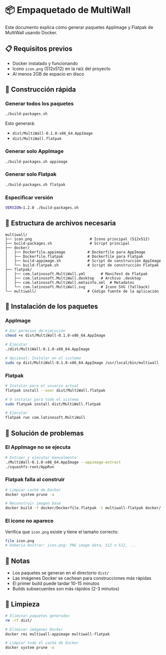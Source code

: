 # 📦 Empaquetado de MultiWall

Este documento explica cómo generar paquetes AppImage y Flatpak de MultiWall usando Docker.

## 📋 Requisitos previos

- Docker instalado y funcionando
- Icono `icon.png` (512x512) en la raíz del proyecto
- Al menos 2GB de espacio en disco

## 🚀 Construcción rápida

### Generar todos los paquetes

```bash
./build-packages.sh
```

Esto generará:
- `dist/MultiWall-0.1.0-x86_64.AppImage`
- `dist/MultiWall.flatpak`

### Generar solo AppImage

```bash
./build-packages.sh appimage
```

### Generar solo Flatpak

```bash
./build-packages.sh flatpak
```

### Especificar versión

```bash
VERSION=1.2.0 ./build-packages.sh
```

## 📁 Estructura de archivos necesaria

```
multiwall/
├── icon.png                          # Icono principal (512x512)
├── build-packages.sh                 # Script principal
├── docker/
│   ├── Dockerfile.appimage          # Dockerfile para AppImage
│   ├── Dockerfile.flatpak           # Dockerfile para Flatpak
│   ├── build-appimage.sh            # Script de construcción AppImage
│   └── build-flatpak.sh             # Script de construcción Flatpak
├── flatpak/
│   ├── com.latinosoft.MultiWall.yml       # Manifest de Flatpak
│   ├── com.latinosoft.MultiWall.desktop   # Archivo .desktop
│   ├── com.latinosoft.MultiWall.metainfo.xml  # Metadatos
│   └── com.latinosoft.MultiWall.svg       # Icono SVG (fallback)
└── multiwall/                       # Código fuente de la aplicación
```

## 🔧 Instalación de los paquetes

### AppImage

```bash
# Dar permisos de ejecución
chmod +x dist/MultiWall-0.1.0-x86_64.AppImage

# Ejecutar
./dist/MultiWall-0.1.0-x86_64.AppImage

# Opcional: Instalar en el sistema
sudo cp dist/MultiWall-0.1.0-x86_64.AppImage /usr/local/bin/multiwall
```

### Flatpak

```bash
# Instalar para el usuario actual
flatpak install --user dist/MultiWall.flatpak

# O instalar para todo el sistema
sudo flatpak install dist/MultiWall.flatpak

# Ejecutar
flatpak run com.latinosoft.MultiWall
```

## 🐛 Solución de problemas

### El AppImage no se ejecuta

```bash
# Extraer y ejecutar manualmente
./MultiWall-0.1.0-x86_64.AppImage --appimage-extract
./squashfs-root/AppRun
```

### Flatpak falla al construir

```bash
# Limpiar caché de Docker
docker system prune -a

# Reconstruir imagen base
docker build -f docker/Dockerfile.flatpak -t multiwall-flatpak docker/
```

### El icono no aparece

Verifica que `icon.png` existe y tiene el tamaño correcto:
```bash
file icon.png
# Debería mostrar: icon.png: PNG image data, 512 x 512, ...
```

## 📝 Notas

- Los paquetes se generan en el directorio `dist/`
- Las imágenes Docker se cachean para construcciones más rápidas
- El primer build puede tardar 10-15 minutos
- Builds subsecuentes son más rápidos (2-3 minutos)

## 🔄 Limpieza

```bash
# Eliminar paquetes generados
rm -rf dist/

# Eliminar imágenes Docker
docker rmi multiwall-appimage multiwall-flatpak

# Limpiar todo el caché de Docker
docker system prune -a
```